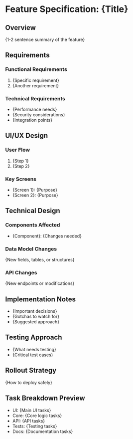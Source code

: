 # Feature Specification: {Title}

## Overview
{1-2 sentence summary of the feature}

## Requirements
### Functional Requirements
1. {Specific requirement}
2. {Another requirement}

### Technical Requirements
- {Performance needs}
- {Security considerations}
- {Integration points}

## UI/UX Design
### User Flow
1. {Step 1}
2. {Step 2}

### Key Screens
- {Screen 1}: {Purpose}
- {Screen 2}: {Purpose}

## Technical Design
### Components Affected
- {Component}: {Changes needed}

### Data Model Changes
{New fields, tables, or structures}

### API Changes
{New endpoints or modifications}

## Implementation Notes
- {Important decisions}
- {Gotchas to watch for}
- {Suggested approach}

## Testing Approach
- {What needs testing}
- {Critical test cases}

## Rollout Strategy
{How to deploy safely}

## Task Breakdown Preview
- UI: {Main UI tasks}
- Core: {Core logic tasks}
- API: {API tasks}
- Tests: {Testing tasks}
- Docs: {Documentation tasks}